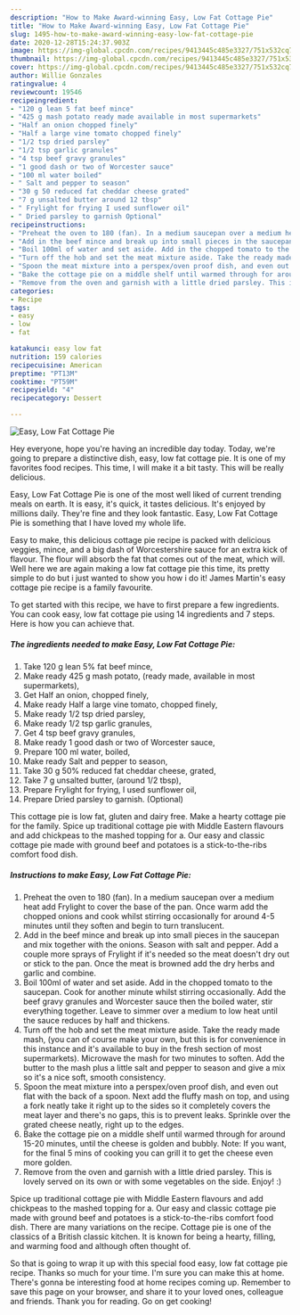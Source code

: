 ```yaml
---
description: "How to Make Award-winning Easy, Low Fat Cottage Pie"
title: "How to Make Award-winning Easy, Low Fat Cottage Pie"
slug: 1495-how-to-make-award-winning-easy-low-fat-cottage-pie
date: 2020-12-28T15:24:37.903Z
image: https://img-global.cpcdn.com/recipes/9413445c485e3327/751x532cq70/easy-low-fat-cottage-pie-recipe-main-photo.jpg
thumbnail: https://img-global.cpcdn.com/recipes/9413445c485e3327/751x532cq70/easy-low-fat-cottage-pie-recipe-main-photo.jpg
cover: https://img-global.cpcdn.com/recipes/9413445c485e3327/751x532cq70/easy-low-fat-cottage-pie-recipe-main-photo.jpg
author: Willie Gonzales
ratingvalue: 4
reviewcount: 19546
recipeingredient:
- "120 g lean 5 fat beef mince"
- "425 g mash potato ready made available in most supermarkets"
- "Half an onion chopped finely"
- "Half a large vine tomato chopped finely"
- "1/2 tsp dried parsley"
- "1/2 tsp garlic granules"
- "4 tsp beef gravy granules"
- "1 good dash or two of Worcester sauce"
- "100 ml water boiled"
- " Salt and pepper to season"
- "30 g 50 reduced fat cheddar cheese grated"
- "7 g unsalted butter around 12 tbsp"
- " Frylight for frying I used sunflower oil"
- " Dried parsley to garnish Optional"
recipeinstructions:
- "Preheat the oven to 180 (fan). In a medium saucepan over a medium heat add Frylight to cover the base of the pan. Once warm add the chopped onions and cook whilst stirring occasionally for around 4-5 minutes until they soften and begin to turn translucent."
- "Add in the beef mince and break up into small pieces in the saucepan and mix together with the onions. Season with salt and pepper. Add a couple more sprays of Frylight if it&#39;s needed so the meat doesn&#39;t dry out or stick to the pan. Once the meat is browned add the dry herbs and garlic and combine."
- "Boil 100ml of water and set aside. Add in the chopped tomato to the saucepan. Cook for another minute whilst stirring occasionally. Add the beef gravy granules and Worcester sauce then the boiled water, stir everything together. Leave to simmer over a medium to low heat until the sauce reduces by half and thickens."
- "Turn off the hob and set the meat mixture aside. Take the ready made mash, (you can of course make your own, but this is for convenience in this instance and it&#39;s available to buy in the fresh section of most supermarkets). Microwave the mash for two minutes to soften. Add the butter to the mash plus a little salt and pepper to season and give a mix so it&#39;s a nice soft, smooth consistency."
- "Spoon the meat mixture into a perspex/oven proof dish, and even out flat with the back of a spoon. Next add the fluffy mash on top, and using a fork neatly take it right up to the sides so it completely covers the meat layer and there&#39;s no gaps, this is to prevent leaks. Sprinkle over the grated cheese neatly, right up to the edges."
- "Bake the cottage pie on a middle shelf until warmed through for around 15-20 minutes, until the cheese is golden and bubbly. Note: If you want, for the final 5 mins of cooking you can grill it to get the cheese even more golden."
- "Remove from the oven and garnish with a little dried parsley. This is lovely served on its own or with some vegetables on the side. Enjoy! :)"
categories:
- Recipe
tags:
- easy
- low
- fat

katakunci: easy low fat 
nutrition: 159 calories
recipecuisine: American
preptime: "PT13M"
cooktime: "PT59M"
recipeyield: "4"
recipecategory: Dessert

---
```



![Easy, Low Fat Cottage Pie](https://img-global.cpcdn.com/recipes/9413445c485e3327/751x532cq70/easy-low-fat-cottage-pie-recipe-main-photo.jpg)

Hey everyone, hope you're having an incredible day today. Today, we're going to prepare a distinctive dish, easy, low fat cottage pie. It is one of my favorites food recipes. This time, I will make it a bit tasty. This will be really delicious.

Easy, Low Fat Cottage Pie is one of the most well liked of current trending meals on earth. It is easy, it's quick, it tastes delicious. It's enjoyed by millions daily. They're fine and they look fantastic. Easy, Low Fat Cottage Pie is something that I have loved my whole life.

Easy to make, this delicious cottage pie recipe is packed with delicious veggies, mince, and a big dash of Worcestershire sauce for an extra kick of flavour. The flour will absorb the fat that comes out of the meat, which will. Well here we are again making a low fat cottage pie this time, its pretty simple to do but i just wanted to show you how i do it! James Martin&#39;s easy cottage pie recipe is a family favourite.


To get started with this recipe, we have to first prepare a few ingredients. You can cook easy, low fat cottage pie using 14 ingredients and 7 steps. Here is how you can achieve that.

<!--inarticleads1-->

##### The ingredients needed to make Easy, Low Fat Cottage Pie:

1. Take 120 g lean 5% fat beef mince,
1. Make ready 425 g mash potato, (ready made, available in most supermarkets),
1. Get Half an onion, chopped finely,
1. Make ready Half a large vine tomato, chopped finely,
1. Make ready 1/2 tsp dried parsley,
1. Make ready 1/2 tsp garlic granules,
1. Get 4 tsp beef gravy granules,
1. Make ready 1 good dash or two of Worcester sauce,
1. Prepare 100 ml water, boiled,
1. Make ready  Salt and pepper to season,
1. Take 30 g 50% reduced fat cheddar cheese, grated,
1. Take 7 g unsalted butter, (around 1/2 tbsp),
1. Prepare  Frylight for frying, I used sunflower oil,
1. Prepare  Dried parsley to garnish. (Optional)


This cottage pie is low fat, gluten and dairy free. Make a hearty cottage pie for the family. Spice up traditional cottage pie with Middle Eastern flavours and add chickpeas to the mashed topping for a. Our easy and classic cottage pie made with ground beef and potatoes is a stick-to-the-ribs comfort food dish. 

<!--inarticleads2-->

##### Instructions to make Easy, Low Fat Cottage Pie:

1. Preheat the oven to 180 (fan). In a medium saucepan over a medium heat add Frylight to cover the base of the pan. Once warm add the chopped onions and cook whilst stirring occasionally for around 4-5 minutes until they soften and begin to turn translucent.
1. Add in the beef mince and break up into small pieces in the saucepan and mix together with the onions. Season with salt and pepper. Add a couple more sprays of Frylight if it&#39;s needed so the meat doesn&#39;t dry out or stick to the pan. Once the meat is browned add the dry herbs and garlic and combine.
1. Boil 100ml of water and set aside. Add in the chopped tomato to the saucepan. Cook for another minute whilst stirring occasionally. Add the beef gravy granules and Worcester sauce then the boiled water, stir everything together. Leave to simmer over a medium to low heat until the sauce reduces by half and thickens.
1. Turn off the hob and set the meat mixture aside. Take the ready made mash, (you can of course make your own, but this is for convenience in this instance and it&#39;s available to buy in the fresh section of most supermarkets). Microwave the mash for two minutes to soften. Add the butter to the mash plus a little salt and pepper to season and give a mix so it&#39;s a nice soft, smooth consistency.
1. Spoon the meat mixture into a perspex/oven proof dish, and even out flat with the back of a spoon. Next add the fluffy mash on top, and using a fork neatly take it right up to the sides so it completely covers the meat layer and there&#39;s no gaps, this is to prevent leaks. Sprinkle over the grated cheese neatly, right up to the edges.
1. Bake the cottage pie on a middle shelf until warmed through for around 15-20 minutes, until the cheese is golden and bubbly. Note: If you want, for the final 5 mins of cooking you can grill it to get the cheese even more golden.
1. Remove from the oven and garnish with a little dried parsley. This is lovely served on its own or with some vegetables on the side. Enjoy! :)


Spice up traditional cottage pie with Middle Eastern flavours and add chickpeas to the mashed topping for a. Our easy and classic cottage pie made with ground beef and potatoes is a stick-to-the-ribs comfort food dish. There are many variations on the recipe. Cottage pie is one of the classics of a British classic kitchen. It is known for being a hearty, filling, and warming food and although often thought of. 

So that is going to wrap it up with this special food easy, low fat cottage pie recipe. Thanks so much for your time. I'm sure you can make this at home. There's gonna be interesting food at home recipes coming up. Remember to save this page on your browser, and share it to your loved ones, colleague and friends. Thank you for reading. Go on get cooking!
